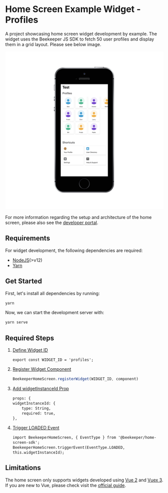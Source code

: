 # Home Screen Example Widget - Profiles

A project showcasing home screen widget development by example. The widget uses the Beekeeper JS SDK to fetch 50 user profiles and display them in a grid layout. Please see below image.

![Profiles Widget in App](docs/assets/profiles_widget.png)

For more information regarding the setup and architecture of the home screen, please also see the [developer portal](https://developers.beekeeper.io/v2/welcome/home-screen). 

## Requirements

For widget development, the following dependencies are required:

* [NodeJS](http://nodejs.org/)(>v12)
* [Yarn](https://yarnpkg.com/)

## Get Started 

First, let's install all dependencies by running: 

```sh
yarn
```

Now, we can start the development server with: 

```sh
yarn serve
```

## Required Steps
 
1. [Define Widget ID](src/components/Widget.vue#L19)
    ```javascript:title=home-screen-widget/profiles/src/components/Widget.vue
    export const WIDGET_ID = 'profiles';
    ```
2. [Register Widget Component](src/main.js#L9)
    ```javascript:title=home-screen-widget/profiles/src/main.js
    BeekeeperHomeScreen.registerWidget(WIDGET_ID, component)
    ```
3. [Add widgetInstanceId Prop](src/components/Widget.vue#L38)
    ```javascript:title=home-screen-widget/profiles/src/components/Widget.vue
    props: {
    widgetInstanceId: {
        type: String,
        required: true,
    },
    ```
4. [Trigger LOADED Event](src/components/Widget.vue#L71)
    ```javascript:title=home-screen-widget/profiles/src/components/Widget.vue
    import BeekeeperHomeScreen, { EventType } from '@beekeeper/home-screen-sdk';
    BeekeeperHomeScreen.triggerEvent(EventType.LOADED, this.widgetInstanceId);
    ```

## Limitations

The home screen only supports widgets developed using [Vue 2](https://vuejs.org/) and [Vuex 3](https://vuex.vuejs.org/). 
If you are new to Vue, please check visit the [official guide](https://vuejs.org/v2/guide/).
